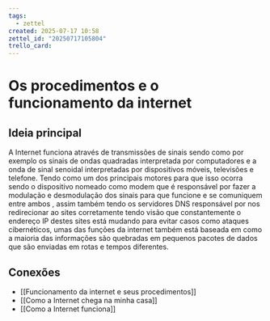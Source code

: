 ```yaml
---
tags:
  - zettel
created: 2025-07-17 10:58
zettel_id: "20250717105804"
trello_card:
---
```


# Os procedimentos e o funcionamento da internet

## Ideia principal

A Internet funciona através de transmissões de sinais sendo como por exemplo os sinais de ondas quadradas interpretada por computadores e a onda de sinal senoidal interpretadas por dispositivos móveis, televisões e telefone.
Tendo como um dos principais motores para que isso ocorra sendo o dispositivo nomeado como modem que é responsável por fazer a modulação e desmodulação dos sinais para que funcione e se comuniquem entre ambos , assim também tendo os servidores DNS responsável por nos redirecionar ao sites corretamente tendo visão que constantemente o endereço IP destes sites está mudando para evitar casos como ataques cibernéticos, umas das funções da internet também está baseada em como a maioria das informações são quebradas em pequenos pacotes de dados que são enviadas em rotas e tempos diferentes.

## Conexões

- [[Funcionamento da internet e seus procedimentos]]
- [[Como a Internet chega na minha casa]]
- [[Como a Internet funciona]]
